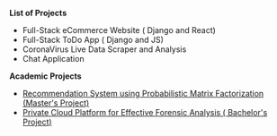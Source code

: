 **List of Projects**

 - Full-Stack eCommerce Website ( Django and React)
 - Full-Stack ToDo App ( Django and JS)
 - CoronaVirus Live Data Scraper and Analysis
 - Chat Application

**Academic Projects**

 - [Recommendation System using Probabilistic Matrix Factorization (Master's Project)](https://github.com/iamrohitgund/Recommendation-System-using-PMF)
 - [Private Cloud Platform for Effective Forensic Analysis ( Bachelor's Project)](https://github.com/iamrohitgund/Private-Cloud-Platform-for-Forensic-Analysis)

